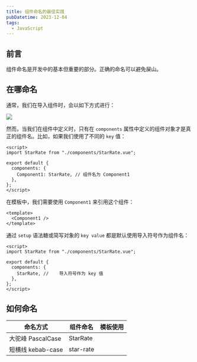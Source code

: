 ```yaml
---
title: 组件命名的最佳实践
pubDatetime: 2023-12-04
tags:
  - JavaScript
---
```


## 前言

组件命名是开发中的基本但重要的部分。正确的命名可以避免屎山。

## 在哪命名

通常，我们在导入组件时，会以如下方式进行：

![](https://s2.loli.net/2024/08/31/21y64KHPs3ueLIj.png)

然而，当我们在组件中定义时，只有在 `components` 属性中定义的组件对象才是真正的组件名。比如，如果我们使用了不同的 `key` 值：

```vue
<script>
import StarRate from "./components/StarRate.vue";

export default {
  components: {
    Component1: StarRate, // 组件名为 Component1
  },
};
</script>
```

在模板中，我们需要使用 `Component1` 来引用这个组件：

```vue
<template>
  <Component1 />
</template>
```

通过 `setup` 语法糖或简写对象的 `key value` 都是默认使用导入符号作为组件名：

```vue
<script>
import StarRate from "./components/StarRate.vue";

export default {
  components: {
    StarRate, //	导入符号作为 key 值
  },
};
</script>
```

## 如何命名

| 命名方式          | 组件命名  | 模板使用      |
| ----------------- | --------- | ------------- |
| 大驼峰 PascalCase | StarRate  | <StatRate />  |
| 短横线 kebab-case | star-rate | <stat-rate /> |
